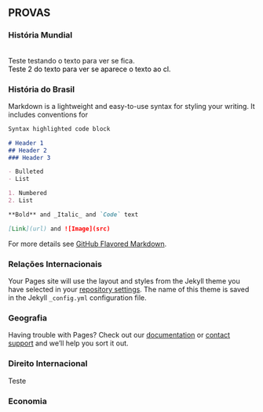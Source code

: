 ## PROVAS

### História Mundial
<br><a style="text-decoration:none" title="Certo">Teste testando o texto para ver se fica.</a>
<br><a style="text-decoration:none;color: #000000" title="Errado">Teste 2 do texto para ver se aparece o texto ao cl.</a>


### História do Brasil

Markdown is a lightweight and easy-to-use syntax for styling your writing. It includes conventions for

```markdown
Syntax highlighted code block

# Header 1
## Header 2
### Header 3

- Bulleted
- List

1. Numbered
2. List

**Bold** and _Italic_ and `Code` text

[Link](url) and ![Image](src)
```

For more details see [GitHub Flavored Markdown](https://guides.github.com/features/mastering-markdown/).

### Relações Internacionais

Your Pages site will use the layout and styles from the Jekyll theme you have selected in your [repository settings](https://github.com/concursado/diplomata/settings). The name of this theme is saved in the Jekyll `_config.yml` configuration file.

### Geografia

Having trouble with Pages? Check out our [documentation](https://help.github.com/categories/github-pages-basics/) or [contact support](https://github.com/contact) and we’ll help you sort it out.

### Direito Internacional

Teste

### Economia
